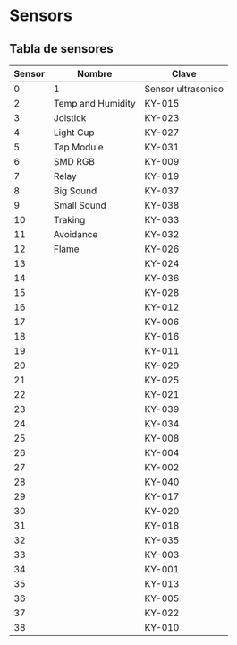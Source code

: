# Sensors
## Tabla de sensores
| Sensor | Nombre | Clave |
| - | - | - |
0| 1 | Sensor ultrasonico | HC-SR04 |
| 2 | Temp and Humidity | KY-015 |
| 3 | Joistick | KY-023 |
| 4 | Light Cup | KY-027 |
| 5 | Tap Module | KY-031 |
| 6 | SMD RGB | KY-009 |
| 7 | Relay | KY-019 |
| 8 | Big Sound | KY-037 |
| 9 | Small Sound | KY-038 |
| 10 | Traking | KY-033 |
| 11 | Avoidance | KY-032 |
| 12 | Flame | KY-026 |
| 13 |  | KY-024 |
| 14 |  | KY-036 |
| 15 |  | KY-028 |
| 16 |  | KY-012 |
| 17 |  | KY-006 |
| 18 |  | KY-016 |
| 19 |  | KY-011 |
| 20 |  | KY-029 |
| 21 |  | KY-025 |
| 22 |  | KY-021 |
| 23 |  | KY-039 |
| 24 |  | KY-034 |
| 25 |  | KY-008 |
| 26 |  | KY-004 |
| 27 |  | KY-002 |
| 28 |  | KY-040 |
| 29 |  | KY-017 |
| 30 |  | KY-020 |
| 31 |  | KY-018 |
| 32 |  | KY-035 |
| 33 |  | KY-003 |
| 34 |  | KY-001|
| 35 |  | KY-013 |
| 36 |  | KY-005 |
| 37 |  | KY-022 |
| 38 |  | KY-010 |
